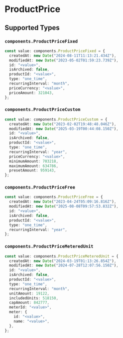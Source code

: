 # ProductPrice


## Supported Types

### `components.ProductPriceFixed`

```typescript
const value: components.ProductPriceFixed = {
  createdAt: new Date("2024-08-11T11:13:21.434Z"),
  modifiedAt: new Date("2023-05-02T01:59:23.739Z"),
  id: "<value>",
  isArchived: false,
  productId: "<value>",
  type: "one_time",
  recurringInterval: "month",
  priceCurrency: "<value>",
  priceAmount: 321043,
};
```

### `components.ProductPriceCustom`

```typescript
const value: components.ProductPriceCustom = {
  createdAt: new Date("2023-02-02T19:48:48.046Z"),
  modifiedAt: new Date("2025-03-19T00:44:08.150Z"),
  id: "<value>",
  isArchived: false,
  productId: "<value>",
  type: "one_time",
  recurringInterval: "year",
  priceCurrency: "<value>",
  minimumAmount: 703218,
  maximumAmount: 634786,
  presetAmount: 959143,
};
```

### `components.ProductPriceFree`

```typescript
const value: components.ProductPriceFree = {
  createdAt: new Date("2023-04-24T05:09:16.816Z"),
  modifiedAt: new Date("2025-08-08T09:57:53.832Z"),
  id: "<value>",
  isArchived: false,
  productId: "<value>",
  type: "one_time",
  recurringInterval: "year",
};
```

### `components.ProductPriceMeteredUnit`

```typescript
const value: components.ProductPriceMeteredUnit = {
  createdAt: new Date("2024-03-19T01:13:26.854Z"),
  modifiedAt: new Date("2024-07-28T12:07:56.150Z"),
  id: "<value>",
  isArchived: false,
  productId: "<value>",
  type: "one_time",
  recurringInterval: "month",
  unitAmount: 19122,
  includedUnits: 518150,
  capAmount: 842777,
  meterId: "<value>",
  meter: {
    id: "<value>",
    name: "<value>",
  },
};
```

